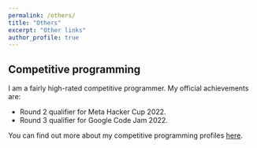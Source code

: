 ```yaml
---
permalink: /others/
title: "Others"
excerpt: "Other links"
author_profile: true
---
```


## Competitive programming
I am a fairly high-rated competitive programmer. My official achievements are:

- Round 2 qualifier for Meta Hacker Cup 2022.
- Round 3 qualifier for Google Code Jam 2022.

You can find out more about my competitive programming profiles [here]([https://clist.by/coder/kuroni/](https://clist.by/coder/Raihanulislam_nahid/)).
